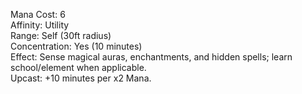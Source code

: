Mana Cost: 6  
Affinity: Utility  
Range: Self (30ft radius)  
Concentration: Yes (10 minutes)  
Effect: Sense magical auras, enchantments, and hidden spells; learn school/element when applicable.  
Upcast: +10 minutes per x2 Mana.